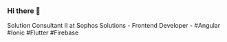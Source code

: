 ### Hi there 👋

Solution Consultant II at Sophos Solutions - Frontend Developer - #Angular #Ionic #Flutter #Firebase
